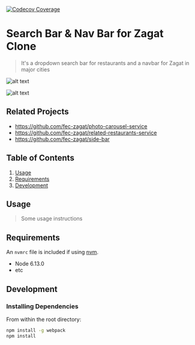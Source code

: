 [![Codecov Coverage](https://img.shields.io/codecov/c/github/tlindow/search-nav-service/&lt;master>.svg?style=flat-square)](https://codecov.io/gh/tlindow/search-nav-proxy/)


# Search Bar & Nav Bar for Zagat Clone

> It's a dropdown search bar for restaurants and a navbar for Zagat in major cities

![alt text](https://trello-attachments.s3.amazonaws.com/5c9a7197fac3aa03f9504f64/5c9a7220a01da67777cfc298/756c1facd8b3382a348883c79f4bf399/image.png)

![alt text](https://trello-attachments.s3.amazonaws.com/5c9a7197fac3aa03f9504f64/5c9a73c20a2b9e292fbc441b/b5974d8e738c38e8b69160e009571dce/image.png)

## Related Projects

  - https://github.com/fec-zagat/photo-carousel-service
  - https://github.com/fec-zagat/related-restaurants-service
  - https://github.com/fec-zagat/side-bar

## Table of Contents

1. [Usage](#Usage)
1. [Requirements](#requirements)
1. [Development](#development)

## Usage

> Some usage instructions

## Requirements

An `nvmrc` file is included if using [nvm](https://github.com/creationix/nvm).

- Node 6.13.0
- etc

## Development

### Installing Dependencies

From within the root directory:

```sh
npm install -g webpack
npm install
```

